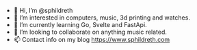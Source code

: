 - 👋 Hi, I’m @sphildreth
- 👀 I’m interested in computers, music, 3d printing and watches.
- 🌱 I’m currently learning Go, Svelte and FastApi.
- 💞️ I’m looking to collaborate on anything music related.
- 📫 Contact info on my blog https://www.sphildreth.com

<!---
sphildreth/sphildreth is a ✨ special ✨ repository because its `README.md` (this file) appears on your GitHub profile.
You can click the Preview link to take a look at your changes.
--->
